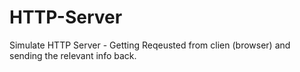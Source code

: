 # HTTP-Server
Simulate HTTP Server - Getting Reqeusted from clien (browser) and sending the relevant info back.
